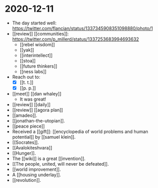 # 2020-12-11

- The day started well: https://twitter.com/flancian/status/1337345908351098880/photo/1
- [[review]] [[communities]]: https://twitter.com/p_millerd/status/1337253683994693632
  - [[rebel wisdom]]
  - [[yak]]
  - [[interintellect]]
  - [[stoa]]
  - [[future thinkers]]
  - [[ness labs]]
- Reach out to:
  - [x] [[t. t.]]
  - [x] [[p. p.]]
- [[meet]] [[dan whaley]]
  - It was great!
- [[review]] [[daily]]
- [[review]] [[agora plan]]
- [[amadeo]].
- [[jonathan-the-utopian]].
- [[peace piece]]
- Received a [[gift]]: [[encyclopedia of world problems and human potential]] by [[samuel klein]].
- [[Socrates]].
- [[Avalokiteshvara]]
- [[Hunger]].
- The [[wiki]] is a great [[invention]].
- [[The people, united, will never be defeated]].
- [[world improvement]].
- A [[housing underlay]].
- [[revolution]].

